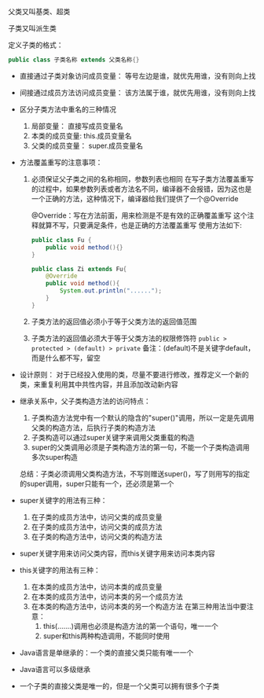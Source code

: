 父类又叫基类、超类

子类又叫派生类

定义子类的格式：

~~~java
public class 子类名称 extends 父类名称{}
~~~



- 直接通过子类对象访问成员变量：
  等号左边是谁，就优先用谁，没有则向上找

- 间接通过成员方法访问成员变量：
  该方法属于谁，就优先用谁，没有则向上找

- 区分子类方法中重名的三种情况

  1. 局部变量：					直接写成员变量名
  2. 本类的成员变量:            this.成员变量名
  3. 父类的成员变量：          super.成员变量名

- 方法覆盖重写的注意事项：

  1. 必须保证父子类之间的名称相同，参数列表也相同
     在写子类方法覆盖重写的过程中，如果参数列表或者方法名不同，编译器不会报错，因为这也是一个正确的方法，这种情况下，编译器给我们提供了一个@Override

     @Override：写在方法前面，用来检测是不是有效的正确覆盖重写
     这个注释就算不写，只要满足条件，也是正确的方法覆盖重写
     使用方法如下:

     ~~~java
     public class Fu {
         public void method(){}
     }
     
     public class Zi extends Fu{
         @Override
         public void method(){
             System.out.println("......");
         }
     }
     ~~~

  2. 子类方法的返回值必须小于等于父类方法的返回值范围

  3. 子类方法的返回值必须大于等于父类方法的权限修饰符
     `public > protected > (default) > private`
     备注：(default)不是关键字default，而是什么都不写，留空

- 设计原则：
  对于已经投入使用的类，尽量不要进行修改，推荐定义一个新的类，来重复利用其中共性内容，并且添加改动新内容

- 继承关系中，父子类构造方法的访问特点：

  1. 子类构造方法党中有一个默认的隐含的"super()"调用，所以一定是先调用父类的构造方法，后执行子类的构造方法
  2. 子类构造可以通过super关键字来调用父类重载的构造
  3. super的父类调用必须是子类构造方法的第一句，不能一个子类构造调用多次super构造

  总结：子类必须调用父类构造方法，不写则赠送super()，写了则用写的指定的super调用，super只能有一个，还必须是第一个

- super关键字的用法有三种：

  1. 在子类的成员方法中，访问父类的成员变量
  2. 在子类的成员方法中，访问父类的成员方法
  3. 在子类的构造方法中，访问父类的构造方法

- super关键字用来访问父类内容，而this关键字用来访问本类内容

- this关键字的用法有三种：

  1. 在本类的成员方法中，访问本类的成员变量
  2. 在本类的成员方法中，访问本类的另一个成员方法
  3. 在本类的构造方法中，访问本类的另一个构造方法
     在第三种用法当中要注意：
     1. this(.......)调用也必须是构造方法的第一个语句，唯一一个
     2. super和this两种构造调用，不能同时使用

- Java语言是单继承的：一个类的直接父类只能有唯一一个

- Java语言可以多级继承

- 一个子类的直接父类是唯一的，但是一个父类可以拥有很多个子类